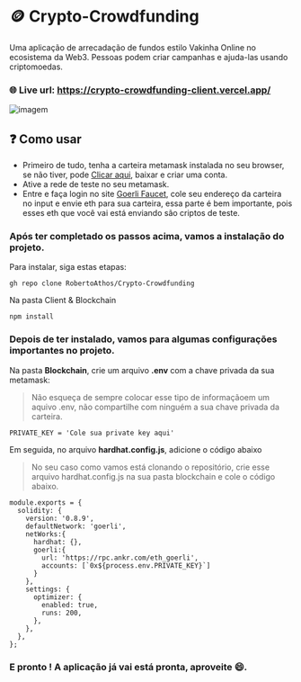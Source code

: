 # 🪙 Crypto-Crowdfunding

Uma aplicação de arrecadação de fundos estilo Vakinha Online no ecosistema da Web3. Pessoas podem criar campanhas e ajuda-las usando criptomoedas. </br>

### 🌐 Live url: https://crypto-crowdfunding-client.vercel.app/  </br>

<img src='https://user-images.githubusercontent.com/94712001/208749957-a844f123-a3d9-4e6c-9987-4b46b65fa0da.png' alt='imagem'/>


## ❓ Como usar

<ul>
  <li>Primeiro de tudo, tenha a carteira metamask instalada no seu browser, se não tiver, pode <a href='https://metamask.io/' _blank>Clicar aqui</a>, baixar e criar uma conta.</li>
  <li>Ative a rede de teste no seu metamask.</li>
  <li>Entre e faça login no site <a href='https://goerlifaucet.com/' _blank>Goerli Faucet</a>, cole seu endereço da carteira no input e envie eth para sua carteira, essa parte é bem importante, pois esses eth que você vai está enviando são criptos de teste.</li>
</ul>

### Após ter completado os passos acima, vamos a instalação do projeto.

Para instalar, siga estas etapas:

```
gh repo clone RobertoAthos/Crypto-Crowdfunding
```

Na pasta Client & Blockchain

```
npm install
```

### Depois de ter instalado, vamos para algumas configurações importantes no projeto.

Na pasta **Blockchain**, crie um arquivo **.env** com a chave privada da sua metamask:
> Não esqueça de sempre colocar esse tipo de informaçãoem um aquivo .env, não compartilhe com ninguém a sua chave privada da carteira.

```
PRIVATE_KEY = 'Cole sua private key aqui'
```

Em seguida, no arquivo **hardhat.config.js**, adicione o código abaixo
> No seu caso como vamos está clonando o repositório, crie esse arquivo hardhat.config.js na sua pasta blockchain e cole o código abaixo.

```
module.exports = {
  solidity: {
    version: '0.8.9',
    defaultNetwork: 'goerli',
    netWorks:{
      hardhat: {},
      goerli:{
        url: 'https://rpc.ankr.com/eth_goerli',
        accounts: [`0x${process.env.PRIVATE_KEY}`]
      }
    },
    settings: {
      optimizer: {
        enabled: true,
        runs: 200,
      },
    },
  },
};
```

### E pronto ! A aplicação já vai está pronta, aproveite 😄.





